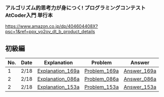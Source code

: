 ### アルゴリズム的思考力が身につく! プログラミングコンテストAtCoder入門 単行本
https://www.amazon.co.jp/dp/404604408X?psc=1&ref=ppx_yo2ov_dt_b_product_details

## 初級編

| No. | Date | Explanation                                           | Problem                                           | Answer                                                 |
| --- | ---- | --------------------------------------------- | ------------------------------------------------- | ------------------------------------------------------ |
| 1   | 2/18 | [Explanation_169a](https://github.com/Jun-Araki/atcoder/issues/1) | [Problem_169a](https://atcoder.jp/contests/abc169/tasks/abc169_a) | [Answer_169a](https://github.com/Jun-Araki/atcoder/blob/main/169a.rb) |
| 2   | 2/18 | [Explanation_086a](https://github.com/Jun-Araki/atcoder/issues/2) | [Problem_086a](https://atcoder.jp/contests/abc086/tasks/abc086_a) | [Answer_086a](https://github.com/Jun-Araki/atcoder/blob/main/086a.rb) |
| 2   | 2/18 | [Explanation_153a](https://github.com/Jun-Araki/atcoder/issues/3) | [Problem_153a](https://atcoder.jp/contests/abc153/tasks/abc153_a) | [Answer_153a](https://github.com/Jun-Araki/atcoder/blob/main/153a.rb) |
